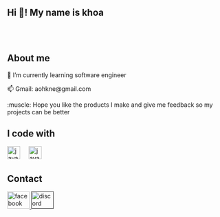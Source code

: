 <h2 align="left">Hi 👋! My name is khoa </h2>

</br>
</br>

## About me

<p align="left">🌱 I’m currently learning software engineer</p>
<p> 📫 Gmail: aohkne@gmail.com </p>
<p> :muscle: Hope you like the products I make and give me feedback so my projects can be better </p>

## I code with

<div align="left">
  <img src="https://skillicons.dev/icons?i=js" height="30" alt="javascript logo"  />
  <img width="12" />
  <img src="//https://cdn.jsdelivr.net/gh/devicons/devicon/icons/java/java-original.svg" height="30" alt="java logo"  />

  
</div>

## Contact

<div align="left">
  <a href="https://www.facebook.com/huukhoa.le.79/" target="_blank">
    <img src="https://raw.githubusercontent.com/maurodesouza/profile-readme-generator/master/src/assets/icons/social/facebook/default.svg" width="52" height="40" alt="facebook logo"  />
  </a>
  <a href="" target="_blank">
    <img src="https://raw.githubusercontent.com/maurodesouza/profile-readme-generator/master/src/assets/icons/social/discord/default.svg" width="52" height="40" alt="discord logo"  />
  </a>
</div>

###
